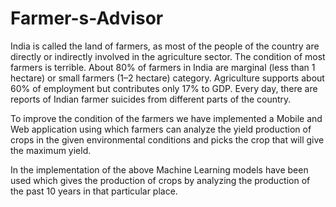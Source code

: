 # Farmer-s-Advisor


India is called the land of farmers, as most of the people of the country are directly or indirectly involved in the agriculture sector. 
The condition of most farmers is terrible. About 80% of farmers in India are marginal (less than 1 hectare) or small farmers (1–2 hectare) category. Agriculture supports about 60% of employment but contributes only 17% to GDP. Every day, there are reports of Indian farmer suicides from different parts of the country. 

To improve the condition of the farmers we have implemented a Mobile and Web application using which farmers can analyze the yield production of crops in the given environmental conditions and picks the crop that will give the maximum yield. 

In the implementation of the above Machine Learning models have been used which gives the production of crops by analyzing the production of the past 10 years in that particular place.
